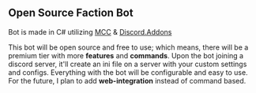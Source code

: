 ## Open Source Faction Bot

Bot is made in C# utilizing [MCC](https://github.com/MCCTeam/Minecraft-Console-Client) & [Discord.Addons](https://github.com/foxbot/Discord.Addons.Interactive)

This bot will be open source and free to use; which means, there will be a premium tier with more **features** and **commands**.
Upon the bot joining a discord server, it'll create an ini file on a server with your custom settings and configs. 
Everything with the bot will be configurable and easy to use. For the future, I plan to add **web-integration** instead of command based.
